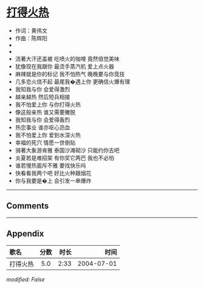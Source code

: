 # [打得火热](https://music.163.com/song?id=66464)

* 作词：黄伟文
* 作曲：陈辉阳
*
*
* 流著大汗还盖被 吃喷火的咖哩 竟然倍觉美味
* 犹像现在我跟你 最烫手蒸汽机 爱上点火器
* 麻辣就是你的标记 我不怕热气 晚晚要与你竞技
* 几多恋火烧不起 最尾我�遇上你 更确信火爆有理
* 我知我与你 会爱得激烈
* 越亲越热 然后短兵相接
* 我不怕爱上你 与你打得火热
* 像这般亲热 谁又需要撇脱
* 我知我与你 会爱得轰烈
* 热恋事业 谁亦呕心沥血
* 我不怕爱上你 爱到水深火热
* 幸福的死穴 情愿一世倒贴
* 骑著大象游肯雅 泰国沙滩砌沙 只能约你去吧
* 炎夏若是难招架 有你奖它两巴 我也不必怕
* 谁若慢热面斥不雅 要找快乐吗
* 快看看我两个吧 好比火种跟烟花
* 你与我要是�上 会引发一串爆炸


---

## Comments


---

## Appendix

|歌名|分数|时长|时间|
|:---|:---:|---:|---:|
|打得火热|5.0|2:33|2004-07-01

*modified: False*